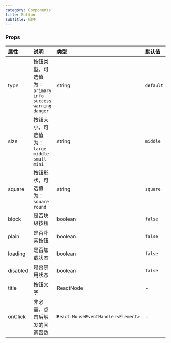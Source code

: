 ```yaml
---
category: Components
title: Button
subTitle: 组件
---
```


### Props

| 属性 | 说明 | 类型 | 默认值 |
| :-  | :- | :- | :- |
| type | 按钮类型，可选值为：`primary` `info` `success` `warning` `danger` | string | `default` |
| size | 按钮大小，可选值为：`large` `middle` `small` `mini` | string | `middle` |
| square | 按钮形状，可选值为：`square` `round` | string | `square` |
| block | 是否块级按钮 | boolean | `false` |
| plain | 是否朴素按钮 | boolean | `false` |
| loading | 是否加载状态 | boolean | `false` |
| disabled | 是否禁用状态 | boolean | `false` |
| title | 按钮文字 | ReactNode | - |
| onClick |	非必需，点击后触发的回调函数 | `React.MouseEventHandler<Element>` | - |